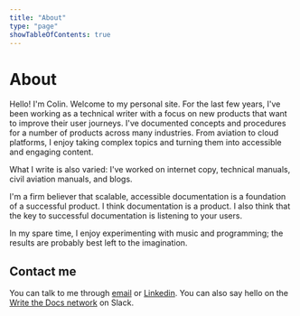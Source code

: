 ```yaml
---
title: "About"
type: "page"
showTableOfContents: true
---
```


# About

Hello! I'm Colin. Welcome to my personal site. For the last few years, I've been working as a technical writer with a focus on new products that want to improve their user journeys. I've documented concepts and procedures for a number of products across many industries. From aviation to cloud platforms, I enjoy taking complex topics and turning them into accessible and engaging content.

What I write is also varied: I've worked on internet copy, technical manuals, civil aviation manuals, and blogs. 

I'm a firm believer that scalable, accessible documentation is a foundation of a successful product. I think documentation is a product. I also think that the key to successful documentation is listening to your users.

In my spare time, I enjoy experimenting with music and programming; the results are probably best left to the imagination.

## Contact me

You can talk to me through [email](mailto:colinjnash@gmail.com) or [Linkedin](https://www.linkedin.com/in/colin-nash/). You can also say hello on the [Write the Docs network](https://www.writethedocs.org/slack/) on Slack.


